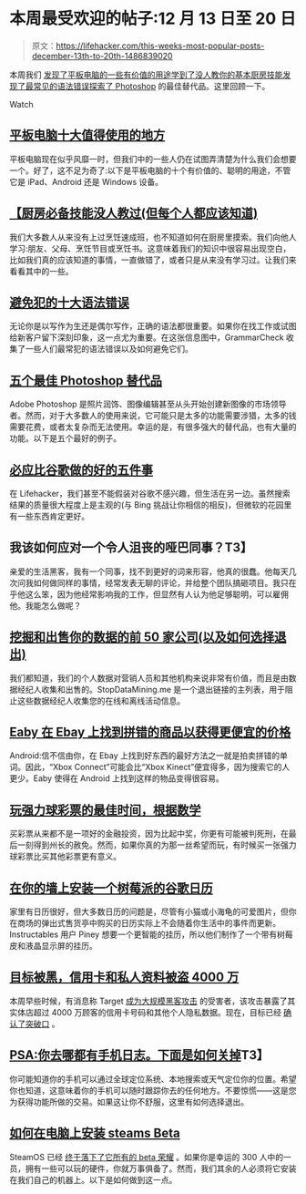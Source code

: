 # 本周最受欢迎的帖子:12 月 13 日至 20 日

> 原文：<https://lifehacker.com/this-weeks-most-popular-posts-december-13th-to-20th-1486839020>

本周我们 [发现了平板电脑的一些有价值的用途](https://lifehacker.com/top-10-worthwhile-uses-for-tablets-1480435110)[学到了没人教你的基本厨房技能](http://lifehacker.com/the-essential-kitchen-skills-no-one-taught-but-everyon-1485609388)[发现了最常见的语法错误](http://lifehacker.com/the-top-10-grammar-mistakes-to-avoid-making-1485787315)[探索了 Photoshop](http://lifehacker.com/five-best-photoshop-alternatives-1483312519) 的最佳替代品。这里回顾一下。

Watch

## [平板电脑十大值得使用的地方](http://lifehacker.com/top-10-worthwhile-uses-for-tablets-1480435110)

平板电脑现在似乎风靡一时，但我们中的一些人仍在试图弄清楚为什么我们会想要一个。好了，这不足为奇了:以下是平板电脑的十个有价值的、聪明的用途，不管它是 iPad、Android 还是 Windows 设备。

## [【厨房必备技能没人教过(但每个人都应该知道)](http://lifehacker.com/the-essential-kitchen-skills-no-one-taught-but-everyon-1485609388)

我们大多数人从来没有上过烹饪速成班，也不知道如何在厨房里摸索。我们向他人学习:朋友、父母、烹饪节目或烹饪书。这意味着我们的知识中很容易出现空白，比如我们真的应该知道的事情，一直做错了，或者只是从来没有学习过。让我们来看看其中的一些。

## [避免犯的十大语法错误](http://lifehacker.com/the-top-10-grammar-mistakes-to-avoid-making-1485787315)

无论你是以写作为生还是偶尔写作，正确的语法都很重要。如果你在找工作或试图给新客户留下深刻印象，这一点尤为重要。在这张信息图中，GrammarCheck 收集了一些人们最常犯的语法错误以及如何避免它们。

## [五个最佳 Photoshop 替代品](http://lifehacker.com/five-best-photoshop-alternatives-1483312519)

Adobe Photoshop 是照片润饰、图像编辑甚至从头开始创建新图像的市场领导者。然而，对于大多数人的使用来说，它可能只是太多的功能需要涉猎，太多的钱需要花费，或者太复杂而无法使用。幸运的是，有很多强大的替代品，也有大量的功能。以下是五个最好的例子。

## [必应比谷歌做的好的五件事](http://lifehacker.com/the-best-things-bing-does-better-than-google-1483983630)

在 Lifehacker，我们甚至不能假装对谷歌不感兴趣，但生活在另一边。虽然搜索结果的质量很大程度上是主观的(与 Bing 挑战让你相信的相反)，但微软的花园里有一些东西肯定更好。

## 我该如何应对一个令人沮丧的哑巴同事？T3】

亲爱的生活黑客，我有一个同事，找不到更好的词来形容，他真的很蠢。他每天几次问我如何做同样的事情，经常发表无聊的评论，并给整个团队搞砸项目。我只在乎他这么笨，因为他经常影响我的工作，但显然有人认为他足够聪明，可以雇佣他。我能怎么做呢？

## [挖掘和出售你的数据的前 50 家公司(以及如何选择退出)](http://lifehacker.com/the-top-50-companies-that-mine-and-sell-your-data-and-1482645222)

我们都知道，我们的个人数据对营销人员和其他机构来说非常有价值，而且是由数据经纪人收集和出售的。StopDataMining.me 是一个退出链接的主列表，用于阻止这些数据经纪人收集您的在线和离线活动信息。

## [Eaby 在 Ebay 上找到拼错的商品以获得更便宜的价格](http://lifehacker.com/eaby-finds-misspelled-items-on-ebay-for-cheaper-prices-1482960264)

Android:信不信由你，在 Ebay 上找到好东西的最好方法之一就是拍卖拼错的单词。因此，“Xbox Connect”可能会比“Xbox Kinect”便宜得多，因为搜索它的人更少。Eaby 使得在 Android 上找到这样的物品变得很容易。

## [玩强力球彩票的最佳时间，根据数学](http://lifehacker.com/the-best-time-to-play-the-powerball-lottery-according-1484889171)

买彩票从来都不是一项好的金融投资，因为比起中奖，你更有可能被判死刑，在最后一刻得到州长的赦免。然而，如果你真的为那一丝希望而玩，有时候买一张强力球彩票比买其他彩票更有意义。

## [在你的墙上安装一个树莓派的谷歌日历](http://lifehacker.com/mount-a-raspberry-pi-powered-google-calendar-on-your-wa-1484219113)

家里有日历很好，但大多数日历的问题是，尽管有小猫或小海龟的可爱图片，但你在商场的弹出式售货亭中购买的日历实际上不会随着你生活中的事件而更新。Instructables 用户 Piney 想要一个更智能的挂历，所以他们制作了一个带有树莓皮和液晶显示屏的挂历。

## [目标被黑，信用卡和私人资料被盗 4000 万](http://lifehacker.com/target-hacked-credit-cards-and-private-data-for-40-mil-1486402421)

本周早些时候，有消息称 Target [成为大规模黑客攻击](http://bits.blogs.nytimes.com/2013/12/18/target-looking-into-security-breach/?hp&_r=0) 的受害者，该攻击暴露了其实体店超过 4000 万顾客的信用卡号码和其他个人隐私数据。现在，目标已经 [确认了突破口](http://www.usatoday.com/story/news/nation/2013/12/18/secret-service-target-data-breach/4119337/) 。

## [PSA:你去哪都有手机日志。下面是如何关掉](http://lifehacker.com/psa-your-phone-logs-everywhere-you-go-heres-how-to-t-1486085759)T3】

你可能知道你的手机可以通过全球定位系统、本地搜索或天气定位你的位置。希望你也知道，这意味着你的手机可以随时跟踪你去的任何地方。不要惊慌——这是您为获得功能所做的交易。如果这让你不舒服，这里有如何选择退出。

## [如何在电脑上安装 steams Beta](http://lifehacker.com/how-to-install-steamos-on-your-computer-1484150623)

SteamOS 已经 [终于落下了它所有的 beta 荣耀](https://lifehacker.com/steamos-beta-is-available-for-download-1482911466) 。如果你是幸运的 300 人中的一员，拥有一些可以玩的硬件，你就万事俱备了。然而，我们其余的人必须将它安装在我们自己的机器上。以下是如何做到这一点。